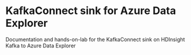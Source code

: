# KafkaConnect sink for Azure Data Explorer

Documentation and hands-on-lab for the KafkaConnect sink on HDInsight Kafka to Azure Data Explorer 
